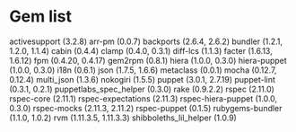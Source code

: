 Gem list
========
activesupport (3.2.8)
arr-pm (0.0.7)
backports (2.6.4, 2.6.2)
bundler (1.2.1, 1.2.0, 1.1.4)
cabin (0.4.4)
clamp (0.4.0, 0.3.1)
diff-lcs (1.1.3)
facter (1.6.13, 1.6.12)
fpm (0.4.20, 0.4.17)
gem2rpm (0.8.1)
hiera (1.0.0, 0.3.0)
hiera-puppet (1.0.0, 0.3.0)
i18n (0.6.1)
json (1.7.5, 1.6.6)
metaclass (0.0.1)
mocha (0.12.7, 0.12.4)
multi_json (1.3.6)
nokogiri (1.5.5)
puppet (3.0.1, 2.7.19)
puppet-lint (0.3.1, 0.2.1)
puppetlabs_spec_helper (0.3.0)
rake (0.9.2.2)
rspec (2.11.0)
rspec-core (2.11.1)
rspec-expectations (2.11.3)
rspec-hiera-puppet (1.0.0, 0.3.0)
rspec-mocks (2.11.3, 2.11.2)
rspec-puppet (0.1.5)
rubygems-bundler (1.1.0, 1.0.2)
rvm (1.11.3.5, 1.11.3.3)
shibboleths_lil_helper (1.0.9)
